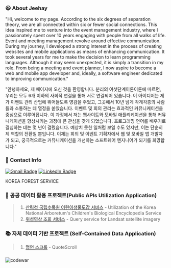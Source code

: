<!-- ![header](https://capsule-render.vercel.app/api?type=rect&color=auto&text=Jeehay%20Park(박지혜)&fontAlignY=45&fontSize=40&height=150&animation=blinking&desc=Junior%20Frontend%20Developer&descAlignY=70) -->

### :smiley: About Jeehay
"Hi, welcome to my page. According to the six degrees of separation theory, we are all connected within six or fewer social connections. This idea inspired me to venture into the event management industry, where I passionately spent over 10 years engaging with people from all walks of life. Event and meeting management revolve around effective communication. During my journey, I developed a strong interest in the process of creating websites and mobile applications as means of enhancing communication. It took several years for me to make the decision to learn programming languages. Although it may seem unexpected, it is simply a transition in my role. From being a meeting and event planner, I now aspire to become a web and mobile app developer and, ideally, a software engineer dedicated to improving communication."

"안녕하세요, 제 페이지에 오신 것을 환영합니다. 분리의 여섯단계이론이론에 따르면, 우리는 모두 6개 이하의 사회적 연결을 통해 서로 연결되어 있습니다. 이 아이디어는 제가 이벤트 관리 산업에 뛰어들도록 영감을 주었고, 그곳에서 10년 넘게 각계각층의 사람들과 소통하는 데 열정을 쏟았습니다. 이벤트 및 회의 관리는 효과적인 커뮤니케이션을 중심으로 이루어집니다. 이 과정에서 저는 웹사이트와 모바일 애플리케이션을 통해 커뮤니케이션을 향상시키는 과정에 큰 관심을 갖게 되었습니다. 프로그래밍 언어를 배우기로 결심하는 데는 몇 년이 걸렸습니다. 예상치 못한 일처럼 보일 수도 있지만, 이는 단순히 제 역할의 전환일 뿐입니다. 이제는 회의 및 이벤트 기획자에서 웹 및 모바일 앱 개발자가 되고, 궁극적으로는 커뮤니케이션을 개선하는 소프트웨어 엔지니어가 되기를 희망합니다."


### :e-mail: Contact Info
[![Gmail Badge](https://img.shields.io/badge/Gmail-d14836?style=flat-square&logo=Gmail&logoColor=white&link=mailto:sophiepark528@gmail.com)](mailto:sophiepark528@gmail.com)
[![LinkedIn Badge](https://img.shields.io/badge/-LinkedIn-0077B5?style=flat-square&logo=LinkedIn&logoColor=white)](https://www.linkedin.com/in/jeehaypark/)


KOREA FOREST SERVICE


### 🚀 공공 데이터 활용 프로젝트(Public APIs Utilization Application) 
> 1. [산림청 국립수목원 어린이생물도감 서비스](https://github.com/Jeehay28/react-app-01)
    - Utilization of the Korea National Arboretum's Children's Biological Encyclopedia Service
> 2. [위성영상 조회 서비스](https://github.com/Jeehay28/react-app-02)
        - Query service for Landsat satellite imagery


### 📚 자체 데이터 기반 프로젝트 (Self-Contained Data Application) 
> 1. [명언 스크롤](https://github.com/Jeehay28/react-app-03)
    - QuoteScroll

<!-- - [Project 2](link): Short description
- [Project 3](link): Short description -->

###
![codewar](https://www.codewars.com/users/Jeehay28/badges/small)


<!-- #
### AI Engineer Boot Camp   |   [스마트훈련] 누구나 테크 코스 : AI 엔지니어 부트 캠프
- Completed with 100% attendance (960 hrs) | 960시간 출석왕 수상
- 8 projects (Python data analysis and visualization, web programming, RPA)
> 1. [RPA 소개 로드맵 프로젝트](https://github.com/Jeehay28/rpa)
> 2. [반응형 웹사이트 프로젝트](https://github.com/Jeehay28/4-dollar-meals)
> 3. [반응형 웹 메인페이지 프로젝트](https://github.com/Jeehay28/jeehaymade1.github.io)
> 4. [기획재정부 재정통계자료 작성 자동화 프로젝트](https://github.com/Jeehay28/rpa-uipath)
> 5. [데이터기반문제해결 프로젝트](https://github.com/Jeehay28/design-thinking)
> 6. [온라인 쇼핑몰 데이터 분석 및 대시보드 구현 프로젝트](https://github.com/Jeehay28/online-mall-data-analysis-03)
> 7. [온라인 쇼핑몰 데이터 분석 및 지도 시각화 프로젝트](https://github.com/Jeehay28/online-mall-data-analysis-02)
> 8. [온라인 쇼핑몰 데이터 분석 및 예측 프로젝트](https://github.com/Jeehay28/online-mall-data-analysis-01)


#### Web Development

![HTML](https://img.shields.io/badge/HTML5-E34F26?style=for-the-badge&logo=html5&logoColor=white) ![CSS](https://img.shields.io/badge/CSS3-1572B6?style=for-the-badge&logo=css3&logoColor=white) ![JavaScript](https://img.shields.io/badge/JavaScript-F7DF1E?style=for-the-badge&logo=javascript&logoColor=black)

#### Data Analysis and Visualization
![Python](https://img.shields.io/badge/Python-3776AB?style=for-the-badge&logo=python&logoColor=white) 
![R](https://img.shields.io/badge/R-00000F?style=for-the-badge&logo=R&logoColor=white) 
#### RDBMS (Relational Database Management System)
![MySQL](https://img.shields.io/badge/MySQL-00000F?style=for-the-badge&logo=mysql&logoColor=white) 

#### RPA (Robotic Process Automation) Tool
![UiPath](https://img.shields.io/badge/UiPath-FA4616?style=for-the-badge&logo=uipath&logoColor=white) 


#### IDE (Integrated Development Environment)
![jupyter-notebook](https://img.shields.io/badge/Jupyter_Notebook-929591?style=for-the-badge&logo=jupyter&color=525252)
![Colab](https://img.shields.io/badge/Colab-F9AB00?style=for-the-badge&logo=googlecolab&color=525252)
![RStudio](https://img.shields.io/badge/RStudio-75AADB?style=for-the-badge&logo=RStudio&logoColor=white)
![VS Code](https://img.shields.io/badge/Visual_Studio_Code-0078D4?style=for-the-badge&logo=visual%20studio%20code&logoColor=white)

#
### :clap: Commit Activity
![GitHub Stats](https://github-readme-stats.vercel.app/api?username=Jeehay28&show_icons=true)  -->


<!-- [![Hits](https://hits.seeyoufarm.com/api/count/incr/badge.svg?url=https%3A%2F%2Fgithub.com%2FJeehay28&count_bg=%239BE364&title_bg=%2321AB5A&icon=baidu.svg&icon_color=%23E7E7E7&title=visitors&edge_flat=false)](https://hits.seeyoufarm.com) -->
